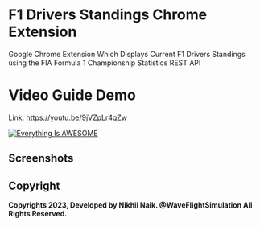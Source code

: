 # F1 Drivers Standings Chrome Extension

Google Chrome Extension Which Displays Current F1 Drivers Standings using the 
FIA Formula 1 Championship Statistics REST API 


# Video Guide Demo

Link: https://youtu.be/9jVZpLr4qZw

[![Everything Is AWESOME](https://yt-embed.live/embed?v=9jVZpLr4qZw)](https://youtu.be/9jVZpLr4qZw "Django React TODO App")

## Screenshots

## Copyright

**Copyrights 2023, Developed by Nikhil Naik. @WaveFlightSimulation All Rights Reserved.**
